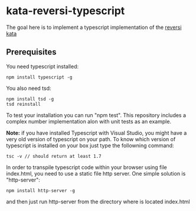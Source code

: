 # kata-reversi-typescript

The goal here is to implement a typescript implementation of the [reversi kata](http://codingdojo.org/cgi-bin/index.pl?KataReversi)

## Prerequisites
You need typescript installed:

    npm install typescript -g

You also need tsd:

    npm install tsd -g
    tsd reinstall
To test your installation you can run "npm test". This repository includes a complex number implementation alon with unit tests as an example.

**Note:** if you have installed Typescript with Visual Studio, you might have a very old version of typescript on your path. To know which version of typescript is installed on your box just type the followning command:

    tsc -v // should return at least 1.7

In order to transpile typescript code within your browser using file index.html, you need to use a static file http server. One simple solution is "http-server":

    npm install http-server -g

and then just run http-server from the directory where is located index.html
